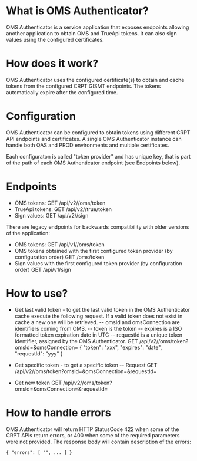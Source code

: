 ﻿# What is OMS Authenticator?

OMS Authenticator is a service application that exposes endpoints allowing another application to obtain OMS and TrueApi tokens. It can also sign values using the configured certificates.

# How does it work?

OMS Authenticator uses the configured certificate(s) to obtain and cache tokens from the configured CRPT GISMT endpoints. The tokens automatically expire after the configured time.

# Configuration

OMS Authenticator can be configured to obtain tokens using different CRPT API endpoints and certificates. A single OMS Authenticator instance can handle both QAS and PROD environments and multiple certificates.

Each configuraton is called "token provider" and has unique key, that is part of the path of each OMS Authenticator endpoint (see Endpoints below).

# Endpoints

- OMS tokens:
    GET /api/v2/<provider>/oms/token
- TrueApi tokens:
    GET /api/v2/<provider>/true/token
- Sign values:
    GET /api/v2/<provider>/sign

There are legacy endpoints for backwards compatibility with older versions of the application:

- OMS tokens:
    GET /api/v1/<provider>/oms/token
- OMS tokens obtained with the first configured token provider (by configuration order)
    GET /oms/token
- Sign values with the first configured token provider (by configuration order)
    GET /api/v1/sign

# How to use?

- Get last valid token - to get the last valid token in the OMS Authenticator cache execute the following request. If a valid token does not exist in cache a new one will be retrieved.
-- omsId and omsConnection are identifiers coming from OMS.
-- token is the token
-- expires is a ISO formatted token expiration date in UTC
-- requestId is a unique token identifier, assigned by the OMS Authenticator.
    GET /api/v2/<provider>/oms/token?omsId=<omsId>&omsConnection=<omsConnection>
    { "token": "xxx", "expires": "date", "requestId": "yyy" }

- Get specific token - to get a specific token 
-- Request
    GET /api/v2/<provider>/oms/token?omsId=<omsId>&omsConnection=<omsConnection>&requestId=<requestId>

- Get new token
    GET /api/v2/<provider>/oms/token?omsId=<omsId>&omsConnection=<omsConnection>&requestId=<new Guid>

# How to handle errors

OMS Authenticator will return HTTP StatusCode 422 when some of the CRPT APIs return errors, or 400 when some of the required parameters were not provided. The response body will contain description of the errors:

    { "errors": [ "", ... ] }
